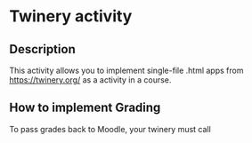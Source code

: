 # Twinery activity

## Description

This activity allows you to implement single-file .html apps from https://twinery.org/ as a activity in a course.

## How to implement Grading

To pass grades back to Moodle, your twinery must call

<script>
set backToMoodle to {
    type:"twine_result",
    score:23,
    feedback: "You are awesome"
}
window.parent.postMessage(State.variables.backToMoodle);
</script>

